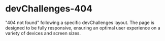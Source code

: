 # devChallenges-404
"404 not found" following a specific devChallenges layout. The page is designed to be fully responsive, ensuring an optimal user experience on a variety of devices and screen sizes.
